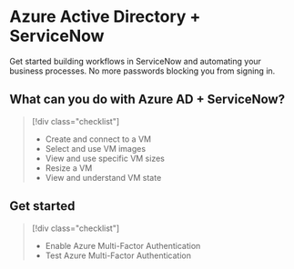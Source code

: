 
# Azure Active Directory + ServiceNow
Get started building workflows in ServiceNow and automating your business processes. No more passwords blocking you from signing in. 


<Insert Image> 


## What can you do with Azure AD + ServiceNow?


> [!div class="checklist"]
> * Create and connect to a VM
> * Select and use VM images
> * View and use specific VM sizes
> * Resize a VM
> * View and understand VM state


## Get started


> [!div class="checklist"]
> * Enable Azure Multi-Factor Authentication
> * Test Azure Multi-Factor Authentication
